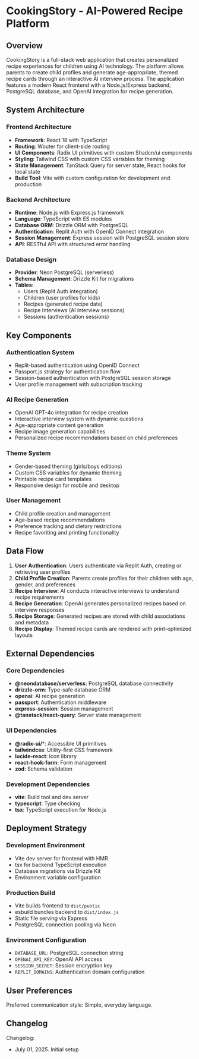 # CookingStory - AI-Powered Recipe Platform

## Overview

CookingStory is a full-stack web application that creates personalized recipe experiences for children using AI technology. The platform allows parents to create child profiles and generate age-appropriate, themed recipe cards through an interactive AI interview process. The application features a modern React frontend with a Node.js/Express backend, PostgreSQL database, and OpenAI integration for recipe generation.

## System Architecture

### Frontend Architecture
- **Framework**: React 18 with TypeScript
- **Routing**: Wouter for client-side routing
- **UI Components**: Radix UI primitives with custom Shadcn/ui components
- **Styling**: Tailwind CSS with custom CSS variables for theming
- **State Management**: TanStack Query for server state, React hooks for local state
- **Build Tool**: Vite with custom configuration for development and production

### Backend Architecture
- **Runtime**: Node.js with Express.js framework
- **Language**: TypeScript with ES modules
- **Database ORM**: Drizzle ORM with PostgreSQL
- **Authentication**: Replit Auth with OpenID Connect integration
- **Session Management**: Express session with PostgreSQL session store
- **API**: RESTful API with structured error handling

### Database Design
- **Provider**: Neon PostgreSQL (serverless)
- **Schema Management**: Drizzle Kit for migrations
- **Tables**: 
  - Users (Replit Auth integration)
  - Children (user profiles for kids)
  - Recipes (generated recipe data)
  - Recipe Interviews (AI interview sessions)
  - Sessions (authentication sessions)

## Key Components

### Authentication System
- Replit-based authentication using OpenID Connect
- Passport.js strategy for authentication flow
- Session-based authentication with PostgreSQL session storage
- User profile management with subscription tracking

### AI Recipe Generation
- OpenAI GPT-4o integration for recipe creation
- Interactive interview system with dynamic questions
- Age-appropriate content generation
- Recipe image generation capabilities
- Personalized recipe recommendations based on child preferences

### Theme System
- Gender-based theming (girls/boys editions)
- Custom CSS variables for dynamic theming
- Printable recipe card templates
- Responsive design for mobile and desktop

### User Management
- Child profile creation and management
- Age-based recipe recommendations
- Preference tracking and dietary restrictions
- Recipe favoriting and printing functionality

## Data Flow

1. **User Authentication**: Users authenticate via Replit Auth, creating or retrieving user profiles
2. **Child Profile Creation**: Parents create profiles for their children with age, gender, and preferences
3. **Recipe Interview**: AI conducts interactive interviews to understand recipe requirements
4. **Recipe Generation**: OpenAI generates personalized recipes based on interview responses
5. **Recipe Storage**: Generated recipes are stored with child associations and metadata
6. **Recipe Display**: Themed recipe cards are rendered with print-optimized layouts

## External Dependencies

### Core Dependencies
- **@neondatabase/serverless**: PostgreSQL database connectivity
- **drizzle-orm**: Type-safe database ORM
- **openai**: AI recipe generation
- **passport**: Authentication middleware
- **express-session**: Session management
- **@tanstack/react-query**: Server state management

### UI Dependencies
- **@radix-ui/***: Accessible UI primitives
- **tailwindcss**: Utility-first CSS framework
- **lucide-react**: Icon library
- **react-hook-form**: Form management
- **zod**: Schema validation

### Development Dependencies
- **vite**: Build tool and dev server
- **typescript**: Type checking
- **tsx**: TypeScript execution for Node.js

## Deployment Strategy

### Development Environment
- Vite dev server for frontend with HMR
- tsx for backend TypeScript execution
- Database migrations via Drizzle Kit
- Environment variable configuration

### Production Build
- Vite builds frontend to `dist/public`
- esbuild bundles backend to `dist/index.js`
- Static file serving via Express
- PostgreSQL connection pooling via Neon

### Environment Configuration
- `DATABASE_URL`: PostgreSQL connection string
- `OPENAI_API_KEY`: OpenAI API access
- `SESSION_SECRET`: Session encryption key
- `REPLIT_DOMAINS`: Authentication domain configuration

## User Preferences

Preferred communication style: Simple, everyday language.

## Changelog

Changelog:
- July 01, 2025. Initial setup
